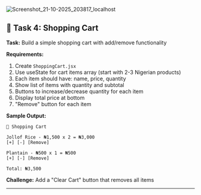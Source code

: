 

![Screenshot_21-10-2025_203817_localhost](https://github.com/user-attachments/assets/105ddc7c-7ebc-49c3-a2c3-76b384106489)

## 🎯 Task 4: Shopping Cart

**Task:** Build a simple shopping cart with add/remove functionality

**Requirements:**
1. Create `ShoppingCart.jsx`
2. Use useState for cart items array (start with 2-3 Nigerian products)
3. Each item should have: name, price, quantity
4. Show list of items with quantity and subtotal
5. Buttons to increase/decrease quantity for each item
6. Display total price at bottom
7. "Remove" button for each item

**Sample Output:**
```
🛒 Shopping Cart

Jollof Rice - ₦1,500 x 2 = ₦3,000
[+] [-] [Remove]

Plantain - ₦500 x 1 = ₦500
[+] [-] [Remove]

Total: ₦3,500
```

**Challenge:** Add a "Clear Cart" button that removes all items

---
